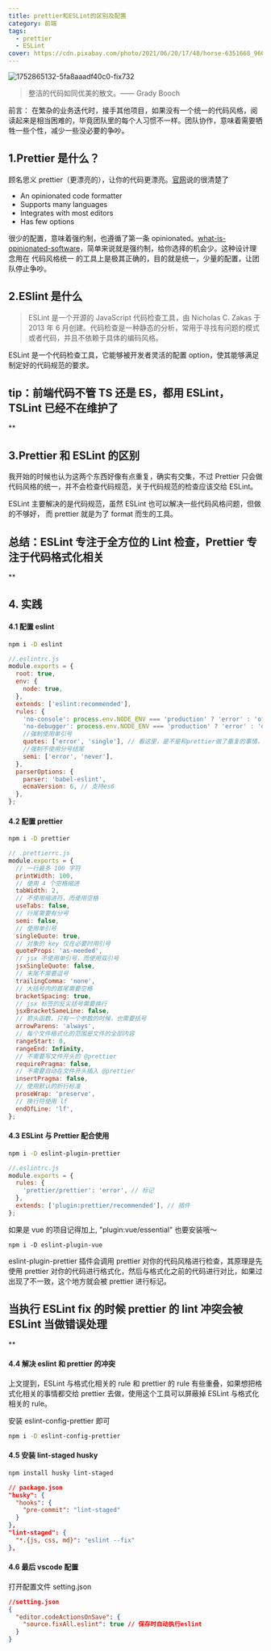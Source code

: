 ```yaml
---
title: prettier和ESLint的区别及配置
category: 前端
tags:
  - prettier
  - ESLint
cover: https://cdn.pixabay.com/photo/2021/06/20/17/48/horse-6351668_960_720.jpg
---
```


![1752865132-5fa8aaadf40c0-fix732](https://i.ibb.co/983Ffq3/1752865132-5fa8aaadf40c0-fix732.png)

> 整洁的代码如同优美的散文。—— Grady Booch

前言： 在繁杂的业务迭代时，接手其他项目，如果没有一个统一的代码风格，阅读起来是相当困难的，毕竟团队里的每个人习惯不一样。团队协作，意味着需要牺牲一些个性，减少一些没必要的争吵。

## 1.Prettier 是什么？

顾名思义 prettier（更漂亮的），让你的代码更漂亮。[官网](https://prettier.io)说的很清楚了

- An opinionated code formatter
- Supports many languages
- Integrates with most editors
- Has few options

很少的配置，意味着强约制，也遵循了第一条 opinionated。[what-is-opinionated-software](https://stackoverflow.com/questions/802050/what-is-opinionated-software)，简单来说就是强约制，给你选择的机会少。这种设计理念用在 代码风格统一 的工具上是极其正确的，目的就是统一，少量的配置，让团队停止争吵。

## 2.ESlint 是什么

> ESLint 是一个开源的 JavaScript 代码检查工具，由 Nicholas C. Zakas 于 2013 年 6 月创建。代码检查是一种静态的分析，常用于寻找有问题的模式或者代码，并且不依赖于具体的编码风格。

ESLint 是一个代码检查工具，它能够被开发者灵活的配置 option，使其能够满足制定好的代码规范的要求。

## tip：前端代码不管 TS 还是 ES，都用 ESLint， TSLint 已经不在维护了

**

## 3.Prettier 和 ESLint 的区别

我开始的时候也认为这两个东西好像有点重复，确实有交集，不过 Prettier 只会做代码风格的统一，并不会检查代码规范，关于代码规范的检查应该交给 ESLint。

ESLint 主要解决的是代码规范，虽然 ESLint 也可以解决一些代码风格问题，但做的不够好， 而 prettier 就是为了 format 而生的工具。

## 总结：ESLint 专注于全方位的 Lint 检查，Prettier 专注于代码格式化相关

**

## 4. 实践

#### 4.1 配置 eslint

```bash
npm i -D eslint
```

```js
//.eslintrc.js
module.exports = {
  root: true,
  env: {
    node: true,
  },
  extends: ['eslint:recommended'],
  rules: {
    'no-console': process.env.NODE_ENV === 'production' ? 'error' : 'off',
    'no-debugger': process.env.NODE_ENV === 'production' ? 'error' : 'off',
    //强制使用单引号
    quotes: ['error', 'single'], // 看这里，是不是和prettier做了重复的事情，可删哦～
    //强制不使用分号结尾
    semi: ['error', 'never'],
  },
  parserOptions: {
    parser: 'babel-eslint',
    ecmaVersion: 6, // 支持es6
  },
};
```

#### 4.2 配置 prettier

```bash
npm i -D prettier
```

```js
// .prettierrc.js
module.exports = {
  // 一行最多 100 字符
  printWidth: 100,
  // 使用 4 个空格缩进
  tabWidth: 2,
  // 不使用缩进符，而使用空格
  useTabs: false,
  // 行尾需要有分号
  semi: false,
  // 使用单引号
  singleQuote: true,
  // 对象的 key 仅在必要时用引号
  quoteProps: 'as-needed',
  // jsx 不使用单引号，而使用双引号
  jsxSingleQuote: false,
  // 末尾不需要逗号
  trailingComma: 'none',
  // 大括号内的首尾需要空格
  bracketSpacing: true,
  // jsx 标签的反尖括号需要换行
  jsxBracketSameLine: false,
  // 箭头函数，只有一个参数的时候，也需要括号
  arrowParens: 'always',
  // 每个文件格式化的范围是文件的全部内容
  rangeStart: 0,
  rangeEnd: Infinity,
  // 不需要写文件开头的 @prettier
  requirePragma: false,
  // 不需要自动在文件开头插入 @prettier
  insertPragma: false,
  // 使用默认的折行标准
  proseWrap: 'preserve',
  // 换行符使用 lf
  endOfLine: 'lf',
};
```

#### 4.3 ESLint 与 Prettier 配合使用

```bash
npm i -D eslint-plugin-prettier
```

```js
//.eslintrc.js
module.exports = {
  rules: {
    'prettier/prettier': 'error', // 标记
  },
  extends: ['plugin:prettier/recommended'], // 插件
};
```

如果是 vue 的项目记得加上, "plugin:vue/essential" 也要安装哦～

`npm i -D eslint-plugin-vue`

eslint-plugin-prettier 插件会调用 prettier 对你的代码风格进行检查，其原理是先使用 prettier 对你的代码进行格式化，然后与格式化之前的代码进行对比，如果过出现了不一致，这个地方就会被 prettier 进行标记。

## 当执行 ESLint fix 的时候 prettier 的 lint 冲突会被 ESLint 当做错误处理

**

#### 4.4 解决 eslint 和 prettier 的冲突

上文提到，ESLint 与格式化相关的 rule 和 prettier 的 rule 有些重叠，如果想把格式化相关的事情都交给 prettier 去做，使用这个工具可以屏蔽掉 ESLint 与格式化相关的 rule。

安装 eslint-config-prettier 即可

```bash
npm i -D eslint-config-prettier
```

#### 4.5 安装 lint-staged husky

```bash
npm install husky lint-staged
```

```json
// package.json
"husky": {
  "hooks": {
    "pre-commit": "lint-staged"
  }
},
"lint-staged": {
  "*.{js, css, md}": "eslint --fix"
},
```

#### 4.6 最后 vscode 配置

打开配置文件 setting.json

```json
//setting.json
{
  "editor.codeActionsOnSave": {
    "source.fixAll.eslint": true // 保存时自动执行eslint
  }
}
```
